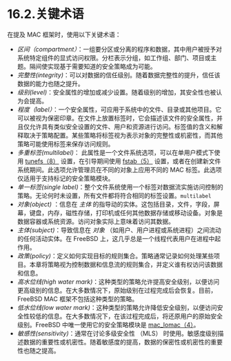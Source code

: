 # 16.2.关键术语

在提及 MAC 框架时，使用以下关键术语：

* _区间（compartment）_：一组要分区或分离的程序和数据，其中用户被授予对系统特定组件的显式访问权限。分栏表示分组，如工作组、部门、项目或主题。隔间使实现基于需要知道的安全策略成为可能。
* _完整性(integrity)_：可以对数据的信任级别。随着数据完整性的提升，信任该数据的能力也随之提升。
* _级别(level)_：安全属性的增加或减少设置。随着级别的增加，其安全性也被认为会提高。
* _程度（label）_：一个安全属性，可应用于系统中的文件、目录或其他项目。它可以被视为保密印章。在文件上放置标签时，它会描述该文件的安全属性，并且仅允许具有类似安全设置的文件、用户和资源进行访问。标签值的含义和解释取决于策略配置。某些策略将标签视为表示对象的完整性或机密性，而其他策略可能使用标签来保存访问规则。
* _多重标签(multilabel)_： 此属性是一个文件系统选项，可以在单用户模式下使用 [tunefs（8）](https://www.freebsd.org/cgi/man.cgi?query=tunefs\&sektion=8\&format=html) 设置，在引导期间使用 [fstab（5）](https://www.freebsd.org/cgi/man.cgi?query=fstab\&sektion=5\&format=html) 设置，或者在创建新文件系统期间。此选项允许管理员在不同的对象上应用不同的 MAC 标签。此选项仅适用于支持标记的安全策略模块。
* _单一标签(single label)_：整个文件系统使用一个标签对数据流实施访问控制的策略。无论何时未设置，所有文件都将符合相同的标签设置。`multilabel`
* _对象(object)_ ：信息在 _主体_ 的指导动的实体。这包括目录，文件，字段，屏幕，键盘，内存，磁性存储，打印机或任何其他数据存储或移动设备。对象是数据容器或系统资源。访问对象实际上意味着访问其数据。
* _主体(subject)_：导致信息在 _对象_ （如用户、用户进程或系统进程）之间流动的任何活动实体。在 FreeBSD 上，这几乎总是一个线程代表用户在进程中起作用。
* _政策(policy)_：定义如何实现目标的规则集合。策略通常记录如何处理某些项目。本章将策略视为控制数据和信息流的规则集合，并定义谁有权访问该数据和信息。
* _高水位线(high water mark)_：这种类型的策略允许提高安全级别，以便访问更高级别的信息。在大多数情况下，原始级别在过程完成后会恢复。目前，FreeBSD MAC 框架不包括这种类型的策略。
* _低水位线(low water mark)_：这种类型的策略允许降低安全级别，以便访问安全性较低的信息。在大多数情况下，在该过程完成后，将还原用户的原始安全级别。FreeBSD 中唯一使用它的安全策略模块是 [mac\_lomac（4）](https://www.freebsd.org/cgi/man.cgi?query=mac\_lomac\&sektion=4\&format=html)。
* _敏感性(sensitivity)_：通常在讨论多级安全性 （MLS） 时使用。敏感度级别描述数据的重要性或机密性。随着敏感度的提高，数据的保密性或机密性的重要性也随之提高。
